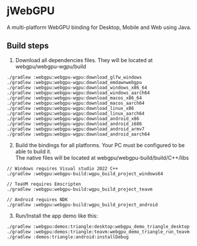 # jWebGPU

A multi-platform WebGPU binding for Desktop, Mobile and Web using Java. 

## Build steps

1) Download all dependencies files. They will be located at webgpu/webgpu-wgpu/build
```
./gradlew :webgpu:webgpu-wgpu:download_glfw_windows
./gradlew :webgpu:webgpu-wgpu:download_emdawnwebgpu
./gradlew :webgpu:webgpu-wgpu:download_windows_x86_64
./gradlew :webgpu:webgpu-wgpu:download_windows_aarch64
./gradlew :webgpu:webgpu-wgpu:download_macos_x86_64
./gradlew :webgpu:webgpu-wgpu:download_macos_aarch64
./gradlew :webgpu:webgpu-wgpu:download_linux_x86
./gradlew :webgpu:webgpu-wgpu:download_linux_aarch64
./gradlew :webgpu:webgpu-wgpu:download_android_x86
./gradlew :webgpu:webgpu-wgpu:download_android_i686
./gradlew :webgpu:webgpu-wgpu:download_android_armv7
./gradlew :webgpu:webgpu-wgpu:download_android_aarch64
```

2) Build the bindings for all platforms. Your PC must be configured to be able to build it. <br>
The native files will be located at webgpu/webgpu-build/build/C++/libs
```
// Windows requires Visual studio 2022 C++
./gradlew :webgpu:webgpu-build:wgpu_build_project_windows64

// TeaVM requires Emscripten
./gradlew :webgpu:webgpu-build:wgpu_build_project_teavm

// Android requires NDK
./gradlew :webgpu:webgpu-build:wgpu_build_project_android
```

3) Run/Install the app demo like this:
```
./gradlew :webgpu:demos:triangle:desktop:webgpu_demo_triangle_desktop
./gradlew :webgpu:demos:triangle:teavm:webgpu_demo_triangle_run_teavm
./gradlew :demos:triangle:android:installDebug

```